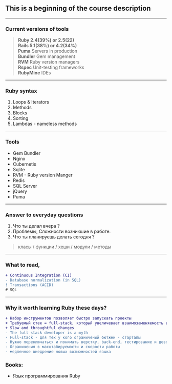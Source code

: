 ## This is a beginning of the course description 

---

### Current versions of tools

> **Ruby 2.4(39%) or 2.5(22)**  
> **Rails 5.1(38%) or 4.2(34%)**  
> **Puma** Servers in production  
> **Bundler** Gem management  
> **RVM** Ruby version managers  
> **Rspec** Unit-testing frameworks  
> **RubyMine** IDEs  

---

### Ruby syntax

1. Loops & Iterators
2. Methods
3. Blocks
4. Sorting
5. Lambdas - nameless methods

---

### Tools

- Gem Bundler
- Nginx 
- Cubernetis
- Sqlite 
- RVM - Ruby version Manger 
- Redis
- SQL Server
- jQuery
- Puma

---

### Answer to everyday questions

1. Что ты делал вчера ? 
2. Проблемы, Сложности возникшие в работе.
3. Что ты планируешь делать сегодня ? 

> класы / функции / хеши  / модули / методы 

--- 

### What to read,

```diff
+ Continuous Integration (CI)
- Database normalization (in SQL)
! Transactions (ACID) 
# SQL
```
---

### Why it worth learning Ruby these days?
```diff
+ Набор инструментов позволяет быстро запускать проекты
+ Требуемый стек = full-stack, который увеличевает взаимозаменяемость в команде
+ Slow and throughtful changes
- The full stack developer is a myth
- Full-stack - для тех у кого ограниченый бютжен - стартапы
- Нужно переключаться и понимать верстку, back-end, тестирование и девопс
- Ограничения в масштабируемости и скорости работы
- медленное внедрение новых возможностей языка
```


### Books: 

- Язык программирования Ruby